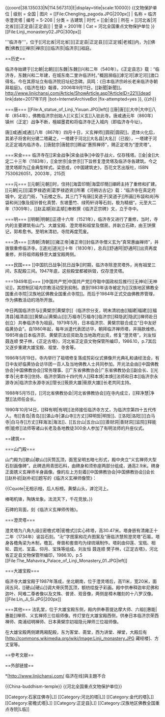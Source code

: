{{coord|38.135033|N|114.567313|E|display=title|scale:10000}}
{{文物保护单位
| 级别 = 全国
| 图片 = [[File:Chengling_pagoda.JPG|200px]]
| 名称 = 临济寺澄灵塔
| 编号 = 5-208
| 分类 = 古建筑
| 时代 = [[金|金]]
| 所在 = [[河北省|河北省]][[正定县|正定县]]
| 登录 = 2001年
| Cat = 河北全国重点文物保护单位
}}
[[File:Linji_monastery02.JPG|300px]]

'''临济寺'''，位于[[河北省|河北省]][[正定县|正定县]][[正定城|老城]]内，为[[佛教|佛教]][[禅宗|禅宗]][[临济宗|临济宗]]祖庭。

==历史==

临济寺始建于[[北朝|北朝]][[东魏|东魏]]兴和二年（540年）。《正定县志》载：“临济寺，东魏兴和二年建，在城东南二里许临济村。”概因濒临[[滹沱河|滹沱河]]渡口得名。今在其原址立有临济院旧址纪念碑。<ref>凤鸣：《日本临济宗岭长老来临济寺朝拜祖庭》。《临济在线》報導，2006年9月11日，[[新聞|新聞]]。http://www.linjichansi.com/Article/ShowArticle.asp?ArticleID=221{{dead link|date=2017年11月 |bot=InternetArchiveBot |fix-attempted=yes }}, {{zh}}</ref>

===唐===
[[File:A_statue_of_Linji_Yixuan.JPG|left]]
[[唐|唐]][[大中|大中]]八年（854年），佛教临济宗创始人[[义玄|义玄]]入驻此寺。唐咸通元年（860年）镇州（正定）战争不断，檀越墨君和将临济寺迁入城内（即临济寺今址）。

唐[[咸通|咸通]]八年（867年）四月十日，义玄禅师[[圆寂|圆寂]]。遗体火化后，其弟子将舍利分建二塔藏之，一塔建于河北[[大名县|大名]]（已毁），一塔建于河北正定城内临济寺。[[唐懿宗|唐懿宗]]赐谥“惠照禅师”，赐正定塔为“澄灵塔”。

===宋金===
临济寺在[[宋金战争|宋金战争]]中毁于战火，仅存残塔。[[金|金]]大定二十三年（1183年），[[金世宗|金世宗]]下旨修复澄灵塔及临济寺各建筑。今之澄灵塔即为辽金典型样式。<ref>梁思成，《中国建筑史》，百花文艺出版社，ISBN 7530626051，2003年，215页</ref>

===元===
[[元朝|元朝]]时，住持[[海雲印簡|海雲印簡]]禪師主持了重修和扩建。[[元朝|元]][[葛罗禄迺贤|葛罗禄迺贤]]所著《河朔访古记》载：“临济寺在真定府城中，定远门街，飞云楼之东。其三门下有唐[[吴道子|吴道子]]所画[[布袋和尚|布袋和尚]]像及摇铃普化真赞、东坡墨竹、绿筠轩诗等石刻，极为精细”。元至大二年（1309年），[[赵孟頫|赵孟頫]]奉敕撰《临济正宗碑》文，立于寺中。

===明===
[[明朝|明朝]]正德十六年（1521年），临济寺又进行了重修，当时，寺内的主要建筑有山门、大雄宝殿、澄灵塔和祖堂及僧房。并新立石碑，由王饼撰记，郭希愈书。至明末清初，寺院再度荒废。

===清===
[[清朝|清朝]][[雍正帝|雍正帝]]封临济寺僧义玄为“真常惠幽禅师”，并拨银重修临济寺。[[道光|道光]]十年（1830年），总兵[[舒通阿|舒通阿]]出资再度重修，并将祖师殿移至大雄宝殿两侧。

===民国===
[[中国抗日战争|抗日战争]]时期，临济寺除澄灵塔外，尚有祖堂三间，东配殿三间。1947年底，这些殿堂都被拆毁，仅存澄灵塔。

===1949年后===
[[中国共产党|中国共产党]]夺取中国政权后推行[[无神论|无神论]]，其控制区域内宗教活动受到抑制。直到1983年该寺被定为[[汉族地区佛教全国重点寺院|汉族地区佛教全国重点寺院]]。而后于1984年正式交由佛教界管理，作为佛教活动的场所开放。

中日两国临济宗与[[黄檗宗|黄檗宗]]（临济宗分支，明末清初由[[福建|福建]][[福清县|福清县]][[黄檗山|黄檗山]][[万福寺|万福寺]]临济宗[[释隐武|隐武]]禅师赴日创立）共奉临济寺为祖庭。1979年5月，日本临济宗、黄檗宗联合成立“日中友好临黄协会”。自1980年起，每年派遣代表团访华，朝拜临济禅师塔，并捐款维修。1985年由日本临济宗、黄檗宗法侣资助及当地政府出资，修复“澄灵塔”，<ref>刘友恒 聂连顺 樊子林，《正定古塔》，河北省正定县文物保管所编印，1986.10，p.7</ref>其后又逐步重建大雄宝殿、祖堂、寺舍等。

1986年5月19日，寺内举行了祖塔修复落成剪彩仪式佛像开光典礼和诵经法会，有日中友好临黄协会访华团一百人及当地佛教人士共同参加。开光法会由[[中国佛教协会|中国佛教协会]]常务理事、[[广东省佛教协会|广东省佛教协会]]副会长、[[光孝寺|光孝寺]]住持、临济宗第四十四代传人[[释本焕|本焕]]法师和日本[[临济宗永源寺派|临济宗永源寺派]]管长[[筱原大雄|筱原大雄]]长老共同主持。

1988年5月15日，[[河北省佛教协会|河北省佛教协会]]在寺内成立，[[释净慧|净慧]]法师任会长。

1990年10月14日，[[释有明|有明]]法师接任临济寺方丈，为临济宗第四十五代传人。有[[青岛|青岛]][[湛山寺|湛山寺]]方丈[[释明哲|明哲]]、[[洛阳|洛阳]][[白马寺|白马寺]]方丈[[释海法|海法]]、[[五台山|五台山]][[善财洞|善财洞]]监院[[释能修|能修]]法师等诸山长老及各地教徒300余人参加了有明法师的升座仪式。

==建筑==

===山门殿===

山门殿为[[歇山|歇山]]灰筒瓦顶，面宽呈明五暗七形式，殿中央立“义玄禅师大型石刻画像碑”。此碑选用青田石料，由碑身和须弥座两部分组成，通高2.9米。碑身正面镌义玄禅师半身画像。像的左上方刻着[[中国佛教协会|中国佛教协会]]会长[[赵朴初|赵朴初]]题写的《临济义玄禅师像赞》：

{{Cquote|无相示相，后人标榜。黄檗山头，滹沱河上。

棒喝机锋，陶铸龙象。法流天下，千花竞放。}}

石碑的背面，刻《临济义玄禅师传赂》。

===澄灵塔===

澄灵塔为八角九级[[密檐式塔|密檐式]]实心砖塔，高30.47米。塔身嵌有清雍正十二年（1734年）谕旨石刻。“卍”字图案和花卉图案及“唐临济慧照澄灵塔”石匾。塔身各檐角梁为木制，檐瓦、脊兽和套兽均为绿琉璃制作。塔刹由仰莲、宝瓶、相轮、圆光、宝盖、仰月、宝珠等组成。<ref>刘友恒 聂连顺 樊子林，《正定古塔》，河北省正定县文物保管所编印，1986.10，p.5</ref>
[[File:The_Mahavira_Palace_of_Linji_Monastery_01.JPG|left]]

===大雄宝殿===

临济寺大雄宝殿于1987年落成，坐北朝南，位于澄灵塔后，高11米，宽20米，面阔五间，[[硬山|硬山]]调大脊灰筒瓦顶，额枋绘旋子彩画。殿中供奉释迦牟尼佛和迦叶、阿难二尊者像以及文殊、普贤、观音像，两侧是樟木雕刻的十八罗汉像。
[[File:Lin_Ji_Si.JPG|200px]]

===其他===
法乳堂，位于大雄宝殿东侧，殿内供奉菩提达摩大师、六祖[[惠能|惠能]]禅师、义玄禅师三位祖师像。传灯堂在大雄宝殿西侧，供奉日本临济宗荣西禅师、南浦绍明禅师、日本黄檗宗初祖隐元禅师三位祖师像。

在大雄宝殿两侧建两厢配殿，东为客堂、斋堂，西为讲堂、禅堂，大殿后有[http://commons.wikimedia.org/wiki/Image:Linji_monastery.JPG 藏经楼]、方丈室等。

==參考文献==
<div class="references-small">
<references/>
</div>

==外部链接==

*[http://www.linjichansi.com/ 临济在线]與主題不合

{{China-buddhism-temple}}
{{河北全国重点文物保护单位}}

[[Category:石家庄佛寺|L]]
[[Category:河北的塔|L]]
[[Category:金代的塔|L]]
[[Category:密檐式塔|L]]
[[Category:正定县|L]]
[[Category:汉族地区佛教全国重点寺院|L临]]